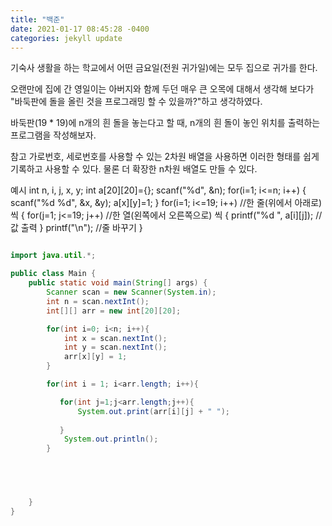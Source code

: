 ```yaml
---
title: "백준"
date: 2021-01-17 08:45:28 -0400
categories: jekyll update
---
```


기숙사 생활을 하는 학교에서 어떤 금요일(전원 귀가일)에는 모두 집으로 귀가를 한다.

오랜만에 집에 간 영일이는 아버지와 함께 두던 매우 큰 오목에 대해서 생각해 보다가
"바둑판에 돌을 올린 것을 프로그래밍 할 수 있을까?"하고 생각하였다.

바둑판(19 * 19)에 n개의 흰 돌을 놓는다고 할 때,
n개의 흰 돌이 놓인 위치를 출력하는 프로그램을 작성해보자.


참고
가로번호, 세로번호를 사용할 수 있는 2차원 배열을 사용하면
이러한 형태를 쉽게 기록하고 사용할 수 있다. 물론 더 확장한 n차원 배열도 만들 수 있다.

예시
int n, i, j, x, y;
int a[20][20]={};
scanf("%d", &n);
for(i=1; i<=n; i++)
{
  scanf("%d %d", &x, &y);
  a[x][y]=1;
}
for(i=1; i<=19; i++) //한 줄(위에서 아래로) 씩
{
  for(j=1; j<=19; j++) //한 열(왼쪽에서 오른쪽으로) 씩
  {
    printf("%d ", a[i][j]); //값 출력
  }
  printf("\n"); //줄 바꾸기
}


```java

import java.util.*;

public class Main {
	public static void main(String[] args) {
		Scanner scan = new Scanner(System.in);
		int n = scan.nextInt();
		int[][] arr = new int[20][20];

		for(int i=0; i<n; i++){
		    int x = scan.nextInt();
		    int y = scan.nextInt();
		    arr[x][y] = 1;
		}

		for(int i = 1; i<arr.length; i++){

		   for(int j=1;j<arr.length;j++){
		       System.out.print(arr[i][j] + " ");
	
		   } 
		    System.out.println();
		}
		




	}
}




```
